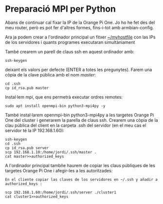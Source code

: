 # Preparació MPI per Python

Abans de continuar cal fixar la IP de la Orange Pi One. Jo ho he fet des del meu router, però es pot fer d'altres formes, fins-i-tot amb armbian-config.

Ara ja podem crear a l'ordinador principal un fitxer [~/myhostfile](myhostfile) con las IPs de los servidores i quants programes executaran simultàniament

També crearem un parell de claus ssh en aquest ordinador amb:

    ssh-keygen

deixant els valors per defecte (ENTER a totes les pregunytes). Farem una còpia de la clave pública amb el nom *master*:

    cd .ssh
    cp id_rsa.pub master

Instal·lem mpi, que ens permetrà executar ordres remotes:

    sudo apt install openmpi-bin python3-mpi4py -y

També instal·larem openmpi-bin python3-mpi4py a les targetes Orange Pi One del cluster i generarem la parella de claus ssh.  Crearem una còpia de la clau pública del client en la carpeta .ssh del servidor (en el meu cas el servidor té la IP 192.168.1.60):

    ssh-keygen
    cd .ssh
    cp id_rsa.pub server
    scp 192.168.1.10:/home/jordi/.ssh/master .
    cat master>>authorized_keys

A l'ordinador principal tambñe haurem de copiar les claus públiques de les targetes Orange Pi One i afegir-les a les autoritzades:

    En el cliente copiar las claves de los servidores en ~/.ssh y añadir a authorized_keys :

    scp 192.168.1.60:/home/jordi/.ssh/server ./cluster1
    cat cluster1>>authorized_keys




